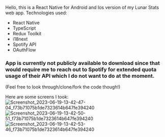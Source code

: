 Hello, this is a React Native for Android and Ios version of my Lunar Stats web app. 
Technologies used: 
 - React Native
 - TypeScript
 - Redux Toolkit
 - i18next
 - Spotify API
 - OAuthFlow

### App is currently not publicly available to download since that would require me to reach out to Spotify for extended quota usage of their API which I do not want to do at the moment.
(Feel free to look through/clone/fork the code though!)

Here are some screens I took:
![Screenshot_2023-06-19-13-42-47-04_f73b71075b1de7323614b647fe394240](https://github.com/lunarW1TCH/lunarify-react-native/assets/99042954/66e55ed5-0a68-457b-8216-c1d7192a0dbd)
![Screenshot_2023-06-19-13-42-50-51_f73b71075b1de7323614b647fe394240](https://github.com/lunarW1TCH/lunarify-react-native/assets/99042954/3df5dec5-c303-491d-8db7-71e54eeafead)
![Screenshot_2023-06-19-13-42-53-46_f73b71075b1de7323614b647fe394240](https://github.com/lunarW1TCH/lunarify-react-native/assets/99042954/5e190e7d-3e9b-4446-afea-847a2412ea96)


